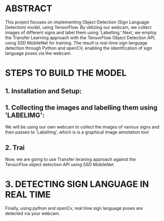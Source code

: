 # ABSTRACT
This project focuses on implementing Object Detection (Sign Language Detection) model, using TensorFlow. By utilizing our webcam, we collect images of different signs and label them using 'LabelImg.' Next, we employ the Transfer Learning approach with the TensorFlow Object Detection API, using SSD MobileNet for training. The result is real-time sign language detection through Python and openCV, enabling the identification of sign language poses via the webcam. 

# STEPS TO BUILD THE MODEL

## 1. Installation and Setup:


## 1. Collecting the images and labelling them using 'LABELIMG':
We will be using our own webcam to collect the images of various signs and then passes to 'LabelImg', which is is a graphical image annotation tool  

## 2.  Trai
Now, we are going to use Transfer leraning approach against the TensorFloe object detection API using SSD MobileNet

# 3. DETECTING SIGN LANGUAGE IN REAL TIME
Finally, using python and openCv, real time sign language poses are detected via your webcam. 




